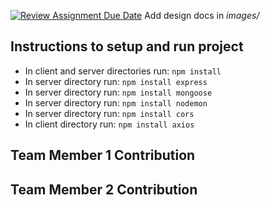 [![Review Assignment Due Date](https://classroom.github.com/assets/deadline-readme-button-24ddc0f5d75046c5622901739e7c5dd533143b0c8e959d652212380cedb1ea36.svg)](https://classroom.github.com/a/tRxoBzS5)
Add design docs in *images/*

## Instructions to setup and run project
- In client and server directories run: ```npm install```
- In server directory run: ```npm install express```
- In server directory run: ```npm install mongoose```
- In server directory run: ```npm install nodemon```
- In server directory run: ```npm install cors```
- In client directory run: ```npm install axios```


## Team Member 1 Contribution

## Team Member 2 Contribution
